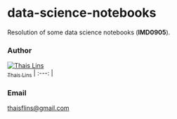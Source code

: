 # data-science-notebooks


Resolution of some data science notebooks (**IMD0905**).

### Author

[![Thais Lins](https://avatars.githubusercontent.com/thaislins?s=100)<br /><sub>Thais Lins</sub>](https://github.com/thaislins) 
| :---: | 

### Email
thaisflins@gmail.com
